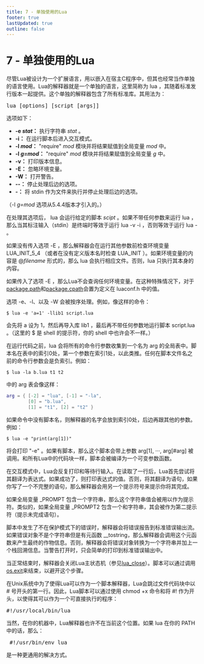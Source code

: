 ```yaml
---
title: 7 - 单独使用的Lua
footer: true
lastUpdated: true
outline: false
---
```

# 7 - 单独使用的Lua
尽管Lua被设计为一个扩展语言，用以嵌入在宿主C程序中，但其也经常当作单独的语言使用。Lua的解释器就是一个单独的语言，这里简称为 lua ，其随着标准发行版本一起提供。这个单独的解释器包含了所有标准库。其用法为：

<pre>lua [options] [script [args]]</pre>

选项如下：

* **-e *stat*：** 执行字符串 *stat* 。
* **-i：** 在运行脚本后进入交互模式。
* **-l *mod*：** "require" *mod* 模块并将结果赋值到全局变量 *mod* 中。
* **-l *g=mod*：** "require" *mod* 模块并将结果赋值到全局变量 *g* 中。
* **-v：** 打印版本信息。
* **-E：** 忽略环境变量。
* **-W：** 打开警告。
* **--：** 停止处理后边的选项。
* **-：** 将 stdin 作为文件来执行并停止处理后边的选项。

（-l *g=mod* 选项从5.4.4版本才引入的。）

在处理其选项后， lua 会运行给定的脚本 *scipt* 。如果不带任何参数来运行 lua ，那么当其标注输入（stdin）是终端时等效于运行 lua -v -i ，否则等效于运行 lua - 。

如果没有传入选项 -E ，那么解释器会在运行其他参数前检查环境变量 LUA_INIT_5_4 （或者在没有定义版本名时检查 LUA_INIT ）。如果环境变量的内容是 @*filename* 形式的，那么 lua 会执行相应文件。否则，lua 只执行其本身的内容。

如果传入了选项 -E ，那么Lua不会查询任何环境变量。在这种特殊情况下，对于[package.path](#packagepath)和[package.cpath](#packagecpath)会置为定义在 luaconf.h 中的值。

选项 -e、-l、以及 -W 会被按序处理。例如，像这样的命令：

```shell
$ lua -e 'a=1' -llib1 script.lua
```

会先将 a 设为 1，然后再导入库 lib1 ，最后再不带任何参数地运行脚本 script.lua 。（这里的 $ 是 shell 的提示符，你的 shell 中也许会不一样。）

在运行代码之前，lua 会将所有的命令行参数收集到一个名为 arg 的全局表中。脚本名在表中的索引0处，第一个参数在索引1处，以此类推。任何在脚本文件名之前的命令行参数会是负索引。例如：
```shell
$ lua -la b.lua t1 t2
```
中的 arg 表会像这样：
```lua
arg = { [-2] = "lua", [-1] = "-la",
        [0] = "b.lua",
        [1] = "t1", [2] = "t2" }
```

如果命令中没有脚本名，则解释器的名字会放到索引0处，后边再跟其他的参数。例如：
```shell
$ lua -e "print(arg[1])"
```
将会打印 "-e" 。如果有脚本，那么这个脚本会带上参数 arg\[1\], ···, arg\[#arg\] 被调用。和所有Lua中的代码块一样，脚本会被编译为一个可变参数函数。

在交互模式中，Lua会反复打印和等待行输入。在读取了一行后，Lua首先尝试将其翻译为表达式。如果成功了，则打印表达式的值。否则，将其翻译为语句，如果你写了一个不完整的语句，那么解释器会用另一个提示符号来提示你将其完成。

如果全局变量 _PROMPT 包含一个字符串，那么这个字符串值会被用以作为提示符。类似的，如果全局变量 _PROMPT2 包含一个和字符串，其会被作为第二提示符（提示未完成语句）。

脚本中发生了不在保护模式下的错误时，解释器会将错误报告到标准错误输出流。如果错误对象不是个字符串但是有元函数 __tostring，那么解释器会调用这个元函数来产生最终的作物信息。否则，解释器会将错误对象转换为一个字符串并加上一个栈回溯信息。当警告打开时，只会简单的打印到标准错误输出中。

当正常结束时，解释器会关闭Lua主状态机（参见[lua_close](#lua_close)）。脚本可以通过调用[os.exit](#osexit-code--close)来结束，以避开这个步骤。

在Unix系统中为了使得Lua可以作为一个脚本解释器，Lua会跳过文件代码块中以 # 号开头的第一行。因此，Lua脚本可以通过使用 chmod +x 命令和将 #! 作为开头，以使得其可以作为一个可直接执行的程序：
<pre>#!/usr/local/bin/lua</pre>
当然，在你的机器中，Lua解释器也许不在当前这个位置。如果 lua 在你的 PATH 中的话，那么：
<pre> #!/usr/bin/env lua</pre>
是一种更通用的解决方式。

